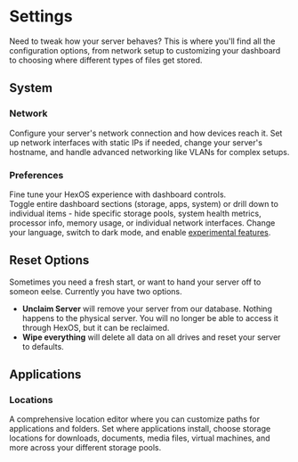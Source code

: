 # Settings

Need to tweak how your server behaves? This is where you'll find all the configuration options, from network setup to customizing your dashboard to choosing where different types of files get stored.

## System

### Network

Configure your server's network connection and how devices reach it. Set up network interfaces with static IPs if needed, change your server's hostname, and handle advanced networking like VLANs for complex setups.

### Preferences

Fine tune your HexOS experience with dashboard controls.  
Toggle entire dashboard sections (storage, apps, system) or drill down to individual items - hide specific storage pools, system health metrics, processor info, memory usage, or individual network interfaces. Change your language, switch to dark mode, and enable [experimental features](/features/settings/experimental-features/).

## Reset Options

Sometimes you need a fresh start, or want to hand your server off to someon eelse. Currently you have two options. 

- **Unclaim Server** will remove your server from our database. Nothing happens to the physical server. You will no longer be able to access it through HexOS, but it can be reclaimed.
- **Wipe everything** will delete all data on all drives and reset your server to defaults.

## Applications

### Locations

A comprehensive location editor where you can customize paths for applications and folders. Set where applications install, choose storage locations for downloads, documents, media files, virtual machines, and more across your different storage pools.

